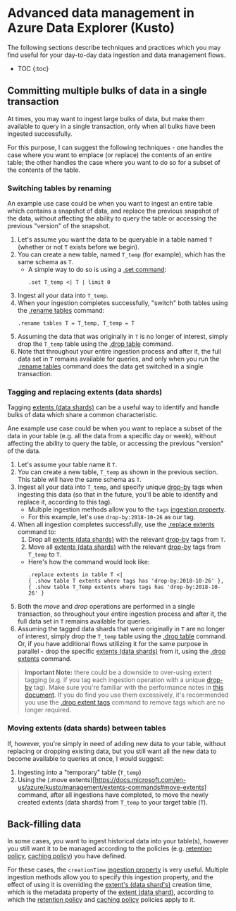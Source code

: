 # Advanced data management in Azure Data Explorer (Kusto)

The following sections describe techniques and practices which you may find useful for your day-to-day data ingestion and data management flows.

* TOC
{:toc}

## Committing multiple bulks of data in a single transaction

At times, you may want to ingest large bulks of data, but make them available to query in a single transaction, only when all bulks have been ingested successfully.

For this purpose, I can suggest the following techniques - one handles the case where you want to emplace (or replace) the contents of an entire table; the other handles the case where you want to do so for a subset of the contents of the table.

### Switching tables by renaming

An example use case could be when you want to ingest an entire table which contains a snapshot of data, and replace the previous snapshot of the data, without affecting the ability to query the table or accessing the previous "version" of the snapshot.

1. Let's assume you want the data to be queryable in a table named `T` (whether or not `T` exists before we begin).
2. You can create a new table, named `T_temp` (for example), which has the same schema as `T`.
    - A simple way to do so is using a [.set command](https://docs.microsoft.com/en-us/azure/kusto/management/data-ingestion/#set-append-set-or-append-set-or-replace):
        ```
        .set T_temp <| T | limit 0
        ```
3. Ingest all your data into `T_temp`.
4. When your ingestion completes successfully, "switch" both tables using the [.rename tables](https://docs.microsoft.com/en-us/azure/kusto/management/tables#rename-tables) command:
    ```
    .rename tables T = T_temp, T_temp = T
    ``` 
5. Assuming the data that was originally in `T` is no longer of interest, simply drop the `T_temp` table using the [.drop table](https://docs.microsoft.com/en-us/azure/kusto/management/tables#drop-table) command.
6. Note that throughout your entire ingestion process and after it, the full data set in `T` remains available for queries, and only when you run the [.rename tables](https://docs.microsoft.com/en-us/azure/kusto/management/tables#rename-tables) command does the data get switched in a single transaction.

### Tagging and replacing extents (data shards)

Tagging [extents (data shards)](https://docs.microsoft.com/en-us/azure/kusto/management/extents-overview) can be a useful way to identify and handle bulks of data which share a common characteristic.

Ane example use case could be when you want to replace a subset of the data in your table (e.g. all the data from a specific day or week), without affecting the ability to query the table, or accessing the previous "version" of the data. 

1. Let's assume your table name it `T`.
2. You can create a new table, `T_temp` as shown in the previous section. This table will have the same schema as `T`.
3. Ingest all your data into `T_temp`, and specify unique [drop-by](https://docs.microsoft.com/en-us/azure/kusto/management/extents-overview#drop-by-extent-tags) tags when ingesting this data (so that in the future, you'll be able to identify and replace it, according to this tag).
    - Multiple ingestion methods allow you to the `tags` [ingestion property](https://docs.microsoft.com/en-us/azure/kusto/management/data-ingestion/#ingestion-properties).
    - For this example, let's use `drop-by:2018-10-26` as our tag.
4. When all ingestion completes successfully, use the [.replace extents](https://docs.microsoft.com/en-us/azure/kusto/management/extents-commands#replace-extents) command to:
    1. Drop all [extents (data shards)](https://docs.microsoft.com/en-us/azure/kusto/management/extents-overview) with the relevant [drop-by](https://docs.microsoft.com/en-us/azure/kusto/management/extents-overview#drop-by-extent-tags) tags from `T`.
    2. Move all [extents (data shards)](https://docs.microsoft.com/en-us/azure/kusto/management/extents-overview) with the relevant [drop-by](https://docs.microsoft.com/en-us/azure/kusto/management/extents-overview#drop-by-extent-tags) tags from `T_temp` to `T`.
    - Here's how the command would look like:
        ```
        .replace extents in table T <| 
        { .show table T extents where tags has 'drop-by:2018-10-26' },
        { .show table T_Temp extents where tags has 'drop-by:2018-10-26' }
        ```
5. Both the *move* and *drop* operations are performed in a single transaction, so throughout your entire ingestion process and after it, the full data set in `T` remains available for queries.
6. Assuming the tagged data shards that were originally in `T` are no longer of interest, simply drop the `T_temp` table using the [.drop table](https://docs.microsoft.com/en-us/azure/kusto/management/tables#drop-table) command. Or, if you have additional flows utilizing it for the same purpose in parallel - drop the specific [extents (data shards)](https://docs.microsoft.com/en-us/azure/kusto/management/extents-overview) from it, using the [.drop extents](https://docs.microsoft.com/en-us/azure/kusto/management/extents-commands#drop-extents) command.

> **Important Note:** there could be a downside to over-using extent tagging (e.g. if you tag each ingestion operation with a unique [drop-by](https://docs.microsoft.com/en-us/azure/kusto/management/extents-overview#drop-by-extent-tags) tag). Make sure you're familiar with the performance notes in [this document](https://docs.microsoft.com/en-us/azure/kusto/management/extents-overview#extent-tagging). If you do find you use them excessively, it's recommended you use the [.drop extent tags](https://docs.microsoft.com/en-us/azure/kusto/management/extents-commands#drop-extent-tags) command to remove tags which are no longer required.

### Moving extents (data shards) between tables

If, however, you're simply in need of adding new data to your table, without replacing or dropping existing data, but you still want all the new data to become available to queries at once, I would suggest:
1. Ingesting into a "temporary" table (`T_temp`)
2. Using the (.move extents)[https://docs.microsoft.com/en-us/azure/kusto/management/extents-commands#move-extents] command, after all ingestions have completed, to move the newly created extents (data shards) from `T_temp` to your target table (`T`).

## Back-filling data

In some cases, you want to ingest historical data into your table(s), however you still want it to be managed according to the policies (e.g. [retention policy](https://docs.microsoft.com/en-us/azure/kusto/concepts/retentionpolicy), [caching policy](https://docs.microsoft.com/en-us/azure/kusto/concepts/cachepolicy)) you have defined.

For these cases, the `creationTime` [ingestion property](https://docs.microsoft.com/en-us/azure/kusto/management/data-ingestion/#ingestion-properties) is very useful. Multiple ingestion methods allow you to specify this ingestion property, and the effect of using it is overriding the [extent's (data shard's)](https://docs.microsoft.com/en-us/azure/kusto/management/extents-overview) creation time, which is the metadata property of the [extent (data shard)](https://docs.microsoft.com/en-us/azure/kusto/management/extents-overview), according to which the [retention policy](https://docs.microsoft.com/en-us/azure/kusto/concepts/retentionpolicy) and [caching policy](https://docs.microsoft.com/en-us/azure/kusto/concepts/cachepolicy) policies apply to it. 